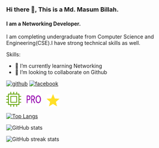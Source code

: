 ### Hi there 👋, This is a Md. Masum Billah.
#### I am a Networking Developer.
I am completing undergraduate from Computer Science and Engineering(CSE).I have strong technical skills as well.

Skills: 

- 🌱 I’m currently learning Networking 
- 👯 I’m looking to collaborate on Github 


[<img src='https://cdn.jsdelivr.net/npm/simple-icons@3.0.1/icons/github.svg' alt='github' height='40'>](https://github.com/masuminfo009) [<img src='https://cdn.jsdelivr.net/npm/simple-icons@3.0.1/icons/facebook.svg' alt='facebook' height='40'>](https://www.facebook.com/)  

<a href='https://docs.github.com/en/developers'><img src='https://raw.githubusercontent.com/acervenky/animated-github-badges/master/assets/devbadge.gif' width='40' height='40'></a> <a href='https://github.com/pricing'><img src='https://raw.githubusercontent.com/acervenky/animated-github-badges/master/assets/pro.gif' width='40' height='40'></a> <a href='https://stars.github.com/'><img src='https://raw.githubusercontent.com/acervenky/animated-github-badges/master/assets/starbadge.gif' width='35' height='35'></a> 

[![Top Langs](https://github-readme-stats.vercel.app/api/top-langs/?username=masuminfo009)](https://github.com/anuraghazra/github-readme-stats)

![GitHub stats](https://github-readme-stats.vercel.app/api?username=masuminfo009&show_icons=true)  


![GitHub streak stats](https://streak-stats.demolab.com/?user=masuminfo009)
